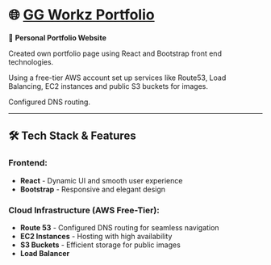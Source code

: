 # 🌐 [GG Workz Portfolio](https://ggworkz.co) 

🚀 **Personal Portfolio Website**  


Created own portfolio page using React and Bootstrap front end technologies. 

Using a free-tier AWS account set up services like Route53, Load Balancing, EC2 instances and public S3 buckets for images. 

Configured DNS routing.

---

## 🛠️ **Tech Stack & Features**

### Frontend:
- **React** - Dynamic UI and smooth user experience  
- **Bootstrap** - Responsive and elegant design  

### Cloud Infrastructure (AWS Free-Tier):
- **Route 53** - Configured DNS routing for seamless navigation  
- **EC2 Instances** - Hosting with high availability  
- **S3 Buckets** - Efficient storage for public images  
- **Load Balancer**
